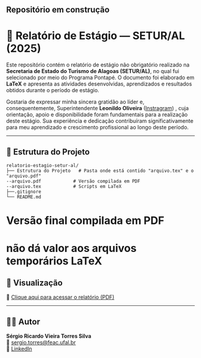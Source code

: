 ## Repositório em construção


# 📘 Relatório de Estágio — SETUR/AL (2025)

Este repositório contém o relatório de estágio não obrigatório realizado na **Secretaria de Estado do Turismo de Alagoas (SETUR/AL)**, no qual fui selecionado por meio do Programa Pontapé. O documento foi elaborado em **LaTeX** e apresenta as atividades desenvolvidas, aprendizados e resultados obtidos durante o período de estágio.

Gostaria de expressar minha sincera gratidão ao líder e, consequentemente, Superintendente **Leonildo Oliveira** ([Instragram](https://www.instagram.com/leonildo_oliveira00/?__pwa=1)) , cuja orientação, apoio e disponibilidade foram fundamentais para a realização deste estágio. Sua experiência e dedicação contribuíram significativamente para meu aprendizado e crescimento profissional ao longo deste período.

---

## 📂 Estrutura do Projeto

```
relatorio-estagio-setur-al/
├── Estrutura do Projeto   # Pasta onde está contido "arquivo.tex" e o "arquivo.pdf"
--arquivo.pdf            # Versão compilada em PDF
--arquivo.tex            # Scripts em LaTeX
├──.gitignore                 
└── README.md                  
```

# Versão final compilada em PDF

# não dá valor aos arquivos temporários LaTeX
## 📘 Visualização

📄 [Clique aqui para acessar o relatório (PDF)](Estrutura%20do%20Projeto/arquivo.pdf)



---
## 🙋‍♂️ Autor

**Sérgio Ricardo Vieira Torres Silva**  
📧 [sergio.torres@feac.ufal.br](mailto:sergio.torres@feac.ufal.br)  
🔗 [LinkedIn](https://linkedin.com/in/sergioricardo-me)  

